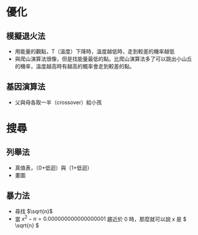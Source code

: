 # **優化**
## **模擬退火法**
- 用能量的觀點，T（溫度）下降時，溫度越低時，走到較差的機率越低
- 與爬山演算法很像，但是找能量最低的點。比爬山演算法多了可以跳出小山丘的機率，溫度越高時有越高的概率會走到較差的點。

## **基因演算法**
- 父與母各取一半（crossover）給小孩
# **搜尋**
## **列舉法**
- 真值表，（0+低迴）與（1+低迴）
- 畫圖

## **暴力法**
- 尋找 $\sqrt{n}$
- 當 $x^2 - n = 0.000000000000000001$ 趨近於 0 時，那麼就可以說 x 是 $ \sqrt{n} $

